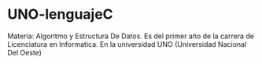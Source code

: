 # UNO-lenguajeC
Materia: Algoritmo y Estructura De Datos. 
Es del primer año de la carrera de Licenciatura en Informatica. 
En la universidad UNO (Universidad Nacional Del Oeste)
